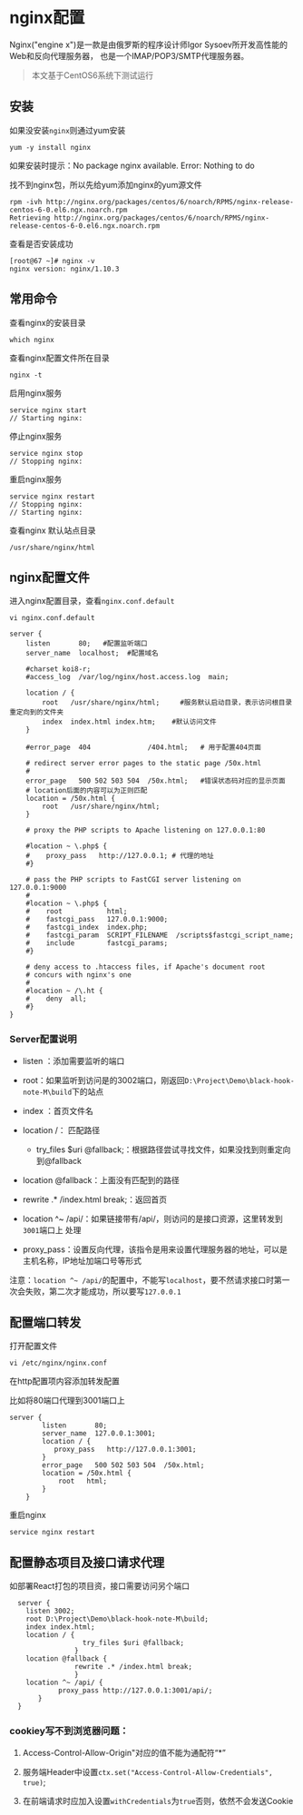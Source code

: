 # nginx配置

Nginx("engine x")是一款是由俄罗斯的程序设计师Igor Sysoev所开发高性能的Web和反向代理服务器，
也是一个IMAP/POP3/SMTP代理服务器。

> 本文基于CentOS6系统下测试运行

## 安装 

如果没安装`nginx`则通过yum安装

`yum -y install nginx`

如果安装时提示：No package nginx available. Error: Nothing to do

找不到nginx包，所以先给yum添加nginx的yum源文件

```{r, engine='sh', count_lines}
rpm -ivh http://nginx.org/packages/centos/6/noarch/RPMS/nginx-release-centos-6-0.el6.ngx.noarch.rpm
Retrieving http://nginx.org/packages/centos/6/noarch/RPMS/nginx-release-centos-6-0.el6.ngx.noarch.rpm
```

查看是否安装成功

```
[root@67 ~]# nginx -v
nginx version: nginx/1.10.3
```

## 常用命令

查看nginx的安装目录

`which nginx`

查看nginx配置文件所在目录

`nginx -t`

启用nginx服务

```
service nginx start
// Starting nginx:       
```

停止nginx服务

```
service nginx stop
// Stopping nginx:       
```

重启nginx服务

```
service nginx restart
// Stopping nginx:
// Starting nginx:       
```

查看nginx 默认站点目录

`/usr/share/nginx/html`

## nginx配置文件

进入nginx配置目录，查看`nginx.conf.default`

`vi nginx.conf.default`

```
server {
    listen       80;   #配置监听端口
    server_name  localhost;  #配置域名

    #charset koi8-r;     
    #access_log  /var/log/nginx/host.access.log  main;

    location / {
        root   /usr/share/nginx/html;     #服务默认启动目录，表示访问根目录重定向到的文件夹
        index  index.html index.htm;    #默认访问文件
    }

    #error_page  404              /404.html;   # 用于配置404页面

    # redirect server error pages to the static page /50x.html
    #
    error_page   500 502 503 504  /50x.html;   #错误状态码对应的显示页面
    # location后面的内容可以为正则匹配
    location = /50x.html {
        root   /usr/share/nginx/html;
    }

    # proxy the PHP scripts to Apache listening on 127.0.0.1:80
    
    #location ~ \.php$ {
    #    proxy_pass   http://127.0.0.1; # 代理的地址
    #}

    # pass the PHP scripts to FastCGI server listening on 127.0.0.1:9000
    #
    #location ~ \.php$ {
    #    root           html;
    #    fastcgi_pass   127.0.0.1:9000;
    #    fastcgi_index  index.php;
    #    fastcgi_param  SCRIPT_FILENAME  /scripts$fastcgi_script_name;
    #    include        fastcgi_params;
    #}

    # deny access to .htaccess files, if Apache's document root
    # concurs with nginx's one
    #
    #location ~ /\.ht {
    #    deny  all;
    #}
}
``` 

### Server配置说明

- listen ：添加需要监听的端口

- root：如果监听到访问是的3002端口，刚返回`D:\Project\Demo\black-hook-note-M\build`下的站点

- index ：首页文件名

- location /： 匹配路径

  - try_files $uri @fallback;：根据路径尝试寻找文件，如果没找到则重定向到@fallback

-  location @fallback：上面没有匹配到的路径

  -   rewrite .* /index.html break;：返回首页

- location ^~ /api/：如果链接带有/api/，则访问的是接口资源，这里转发到`3001`端口上
处理

- proxy_pass：设置反向代理，该指令是用来设置代理服务器的地址，可以是主机名称，IP地址加端口号等形式

注意：`location ^~ /api/`的配置中，不能写`localhost`，要不然请求接口时第一次会失败，第二次才能成功，所以要写`127.0.0.1`


## 配置端口转发

打开配置文件

`vi /etc/nginx/nginx.conf`

在http配置项内容添加转发配置

比如将80端口代理到3001端口上

```
server {
        listen       80;
        server_name  127.0.0.1:3001;
        location / {
           proxy_pass   http://127.0.0.1:3001;
        }
        error_page   500 502 503 504  /50x.html;
        location = /50x.html {
            root   html;
        }
    }
```

重启nginx

`service nginx restart`

## 配置静态项目及接口请求代理

如部署React打包的项目资，接口需要访问另个端口

```
  server {
    listen 3002;
    root D:\Project\Demo\black-hook-note-M\build;
    index index.html;
    location / {
                  try_files $uri @fallback;
                }
    location @fallback {
                rewrite .* /index.html break;
                }
    location ^~ /api/ {
            proxy_pass http://127.0.0.1:3001/api/;
       }
  }
```

### cookiey写不到浏览器问题：

1. Access-Control-Allow-Origin"对应的值不能为通配符“*”

2. 服务端Header中设置`ctx.set("Access-Control-Allow-Credentials", true)`;

3. 在前端请求时应加入设置`withCredentials`为`true`否则，依然不会发送Cookie